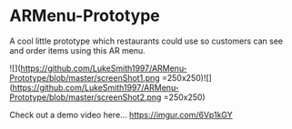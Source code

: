 # ARMenu-Prototype
A cool little prototype which restaurants could use so customers can see and order items using this AR menu.


![](https://github.com/LukeSmith1997/ARMenu-Prototype/blob/master/screenShot1.png =250x250)![](https://github.com/LukeSmith1997/ARMenu-Prototype/blob/master/screenShot2.png =250x250)

Check out a demo video here...
https://imgur.com/6Vp1kGY
